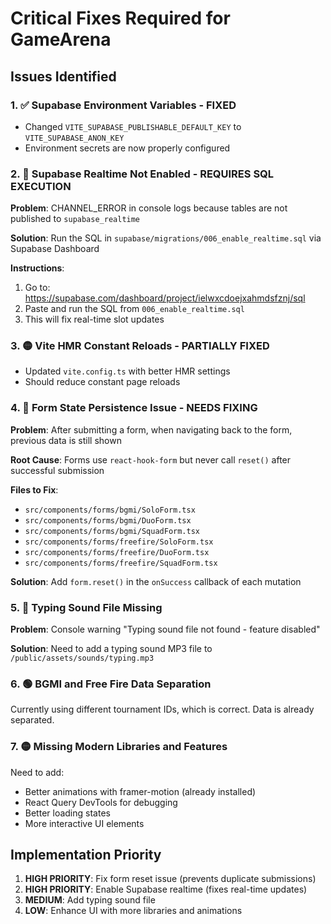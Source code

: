 # Critical Fixes Required for GameArena

## Issues Identified

### 1. ✅ Supabase Environment Variables - FIXED
- Changed `VITE_SUPABASE_PUBLISHABLE_DEFAULT_KEY` to `VITE_SUPABASE_ANON_KEY`
- Environment secrets are now properly configured

### 2. 🔴 Supabase Realtime Not Enabled - REQUIRES SQL EXECUTION
**Problem**: CHANNEL_ERROR in console logs because tables are not published to `supabase_realtime`

**Solution**: Run the SQL in `supabase/migrations/006_enable_realtime.sql` via Supabase Dashboard

**Instructions**:
1. Go to: https://supabase.com/dashboard/project/ielwxcdoejxahmdsfznj/sql
2. Paste and run the SQL from `006_enable_realtime.sql`
3. This will fix real-time slot updates

### 3. 🟡 Vite HMR Constant Reloads - PARTIALLY FIXED
- Updated `vite.config.ts` with better HMR settings
- Should reduce constant page reloads

### 4. 🔴 Form State Persistence Issue - NEEDS FIXING
**Problem**: After submitting a form, when navigating back to the form, previous data is still shown

**Root Cause**: Forms use `react-hook-form` but never call `reset()` after successful submission

**Files to Fix**:
- `src/components/forms/bgmi/SoloForm.tsx`
- `src/components/forms/bgmi/DuoForm.tsx`
- `src/components/forms/bgmi/SquadForm.tsx`
- `src/components/forms/freefire/SoloForm.tsx`
- `src/components/forms/freefire/DuoForm.tsx`
- `src/components/forms/freefire/SquadForm.tsx`

**Solution**: Add `form.reset()` in the `onSuccess` callback of each mutation

### 5. 🔴 Typing Sound File Missing
**Problem**: Console warning "Typing sound file not found - feature disabled"

**Solution**: Need to add a typing sound MP3 file to `/public/assets/sounds/typing.mp3`

### 6. 🟢 BGMI and Free Fire Data Separation
Currently using different tournament IDs, which is correct. Data is already separated.

### 7. 🟡 Missing Modern Libraries and Features
Need to add:
- Better animations with framer-motion (already installed)
- React Query DevTools for debugging
- Better loading states
- More interactive UI elements

## Implementation Priority

1. **HIGH PRIORITY**: Fix form reset issue (prevents duplicate submissions)
2. **HIGH PRIORITY**: Enable Supabase realtime (fixes real-time updates)
3. **MEDIUM**: Add typing sound file
4. **LOW**: Enhance UI with more libraries and animations

